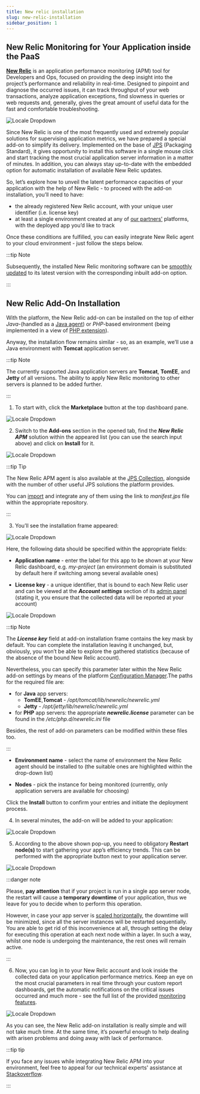 ```yaml
---
title: New relic installation
slug: new-relic-installation
sidebar_position: 1
---
```


## New Relic Monitoring for Your Application inside the PaaS

[**New Relic**](https://newrelic.com/) is an application performance monitoring (APM) tool for Developers and Ops, focused on providing the deep insight into the project’s performance and reliability in real-time. Designed to pinpoint and diagnose the occurred issues, it can track throughput of your web transactions, analyze application exceptions, find slowness in queries or web requests and, generally, gives the great amount of useful data for the fast and comfortable troubleshooting.

<div style={{
    display:'flex',
    justifyContent: 'center',
    margin: '0 0 1rem 0'
}}>

![Locale Dropdown](./img/NewRelicInstallation/01-new-relic-monitoring-addon.png)

</div>

Since New Relic is one of the most frequently used and extremely popular solutions for supervising application metrics, we have prepared a special add-on to simplify its delivery. Implemented on the base of [JPS](/docs/Deployment%20Tools/Cloud%20Scripting%20&%20JPS/JPS%20Overview) (Packaging Standard), it gives opportunity to install this software in a single mouse click and start tracking the most crucial application server information in a matter of minutes. In addition, you can always stay up-to-date with the embedded option for automatic installation of available New Relic updates.

So, let’s explore how to unveil the latent performance capacities of your application with the help of New Relic - to proceed with the add-on installation, you’ll need to have:

- the already registered New Relic account, with your unique user identifier (i.e. license key)
- at least a single environment created at any of [our partners'](https://cloudmydc.com/) platforms, with the deployed app you’d like to track

Once these conditions are fulfilled, you can easily integrate New Relic agent to your cloud environment - just follow the steps below.

:::tip Note

Subsequently, the installed New Relic monitoring software can be [smoothly updated](/docs/ApplicationSetting/Monitoring%20With%20New%20Relic/New%20Relic%20Update) to its latest version with the corresponding inbuilt add-on option.

:::

## New Relic Add-On Installation

With the platform, the New Relic add-on can be installed on the top of either _Java_-(handled as a [Java agent](/docs/Java/Java%20Apps%20Specifications/Java%20Agent)) or _PHP_-based environment (being implemented in a view of [PHP extension](/docs/PHP/PHP%20Apps%20Specifications/PHP%20Extensions)).

Anyway, the installation flow remains similar - so, as an example, we’ll use a Java environment with **Tomcat** application server.

:::tip Note

The currently supported Java application servers are **Tomcat**, **TomEE**, and **Jetty** of all versions. The ability to apply New Relic monitoring to other servers is planned to be added further.

:::

1. To start with, click the **Marketplace** button at the top dashboard pane.

<div style={{
    display:'flex',
    justifyContent: 'center',
    margin: '0 0 1rem 0'
}}>

![Locale Dropdown](./img/NewRelicInstallation/02-paas-main-buttons.png)

</div>

2. Switch to the **Add-ons** section in the opened tab, find the **_New Relic APM_** solution within the appeared list (you can use the search input above) and click on **Install** for it.

<div style={{
    display:'flex',
    justifyContent: 'center',
    margin: '0 0 1rem 0'
}}>

![Locale Dropdown](./img/NewRelicInstallation/03-new-relic-add-on-package.png)

</div>

:::tip Tip

The New Relic APM agent is also available at the [JPS Collection](https://github.com/jelastic-jps), alongside with the number of other useful JPS solutions the platform provides.

You can [import](/docs/EnvironmentManagement/Environment%20Export%20and%20Import/Environment%20Import) and integrate any of them using the link to _manifest.jps_ file within the appropriate repository.

:::

3. You’ll see the installation frame appeared:

<div style={{
    display:'flex',
    justifyContent: 'center',
    margin: '0 0 1rem 0'
}}>

![Locale Dropdown](./img/NewRelicInstallation/04-new-relic-add-on-installation.png)

</div>

Here, the following data should be specified within the appropriate fields:

- **Application name** - enter the label for this app to be shown at your New Relic dashboard, e.g. _my-project_ (an environment domain is substituted by default here if switching among several available ones)

- **License key** - a unique identifier, that is bound to each New Relic user and can be viewed at the **_Account settings_** section of its [admin panel](/docs/ApplicationSetting/Configuration%20File%20Manager) (stating it, you ensure that the collected data will be reported at your account)

<div style={{
    display:'flex',
    justifyContent: 'center',
    margin: '0 0 1rem 0'
}}>

![Locale Dropdown](./img/NewRelicInstallation/05-new-relic-apm-admin-panel.png)

</div>

:::tip Note

The **_License key_** field at add-on installation frame contains the key mask by default. You can complete the installation leaving it unchanged, but, obviously, you won’t be able to explore the gathered statistics (because of the absence of the bound New Relic account).

Nevertheless, you can specify this parameter later within the New Relic add-on settings by means of the platform [Configuration Manager](/docs/Container/Container%20Configuration/Configuration%20Tools#configuration-file-manager).The paths for the required file are:

- for **Java** app servers:
  - **TomEE**,**Tomcat** - _/opt/tomcat/lib/newrelic/newrelic.yml_
  - **Jetty** - _/opt/jetty/lib/newrelic/newrelic.yml_
- for **PHP** app servers: the appropriate **_newrelic.license_** parameter can be found in the _/etc/php.d/newrelic.ini_ file

Besides, the rest of add-on parameters can be modified within these files too.

:::

- **Environment name** - select the name of environment the New Relic agent should be installed to (the suitable ones are highlighted within the drop-down list)

- **Nodes** - pick the instance for being monitored (currently, only application servers are available for choosing)

Click the **Install** button to confirm your entries and initiate the deployment process.

4. In several minutes, the add-on will be added to your application:

<div style={{
    display:'flex',
    justifyContent: 'center',
    margin: '0 0 1rem 0'
}}>

![Locale Dropdown](./img/NewRelicInstallation/06-new-relic-successfully-installed.png)

</div>

5. According to the above shown pop-up, you need to obligatory **Restart node(s)** to start gathering your app’s efficiency trends. This can be performed with the appropriate button next to your application server.

<div style={{
    display:'flex',
    justifyContent: 'center',
    margin: '0 0 1rem 0'
}}>

![Locale Dropdown](./img/NewRelicInstallation/07-restart-tomcat-server.png)

</div>

:::danger note

Please, **pay attention** that if your project is run in a single app server node, the restart will cause a **temporary downtime** of your application, thus we leave for you to decide when to perform this operation.

However, in case your app server is [scaled horizontally](/docs/ApplicationSetting/Scaling%20And%20Clustering/Horizontal%20Scaling), the downtime will be minimized, since all the server instances will be restarted sequentially. You are able to get rid of this inconvenience at all, through setting the delay for executing this operation at each next node within a layer. In such a way, whilst one node is undergoing the maintenance, the rest ones will remain active.

:::

6. Now, you can log in to your New Relic account and look inside the collected data on your application performance metrics. Keep an eye on the most crucial parameters in real time through your custom report dashboards, get the automatic notifications on the critical issues occurred and much more - see the full list of the provided [monitoring features](https://newrelic.com/platform/application-monitoring).

<div style={{
    display:'flex',
    justifyContent: 'center',
    margin: '0 0 1rem 0'
}}>

![Locale Dropdown](./img/NewRelicInstallation/08-monitoring-with-new-relic.png)

</div>

As you can see, the New Relic add-on installation is really simple and will not take much time. At the same time, it’s powerful enough to help dealing with arisen problems and doing away with lack of performance.

:::tip tip

If you face any issues while integrating New Relic APM into your environment, feel free to appeal for our technical experts' assistance at [Stackoverflow](https://stackoverflow.com/questions/tagged/jelastic).

:::
